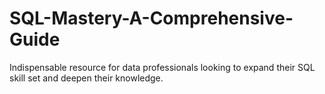 # SQL-Mastery-A-Comprehensive-Guide
Indispensable resource for data professionals looking to expand their SQL skill set and deepen their knowledge.
